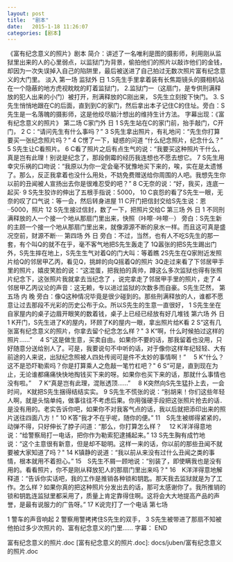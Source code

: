 ```yaml
---
layout: post
title:  "剧本"
date:   2015-1-18 11:26:07
categories: [剧本]
---
```


《富有纪念意义的照片》剧本
简介：讲述了一名唯利是图的摄影师，利用刚从监狱里出来的人的心里弱点，以监狱门为背景，偷拍他们的照片以敲诈他们的金钱，却因为一次失误掉入自己的陷阱里，最后被送进了自己拍过无数次照片富有纪念意义的大门里。
淡入
第一场
监狱外 日
1.S先生手里拿着装有长焦距镜头的摄相机站在一个隐蔽的地方虎视眈眈的盯着监狱门，
2.监狱门一（这扇门，是专供刑满释放的犯人出来的小门）被打开，刑满释放的C刚出来， S先生立刻按下快门。
3.  S先生悄悄地跟在C的后面，直到到C的家门，然后拿出本子记住C的住址。旁白：S先生是一名落魄的摄影师，这是他绞尽脑汁想出的维持生计方法。
字幕出现：《富有纪念意义的照片》
第二场
C家门外 日
1  S先生站在C的家门前，抬手敲门，C开门，
2  C：“请问先生有什么事吗？”
3  S先生拿出照片，有礼地问：“先生你打算要买一张纪念照片吗？”
4  C愣了一下，疑惑的问道 “什么纪念照片，纪念什么？”
5  S先生让C看照片。
6  C看了照片之后有点生气的说：“我要买这种照片干什么，真是岂有此理！别说是纪念了，那段倒霉的经历我连想也不愿去想它。
7  S先生用幸灾乐祸的口吻说：“我原以为你一定会毫不犹豫地买下来的，唉，实在是太遗憾了。那么，反正我拿着也没什么用处，不妨免费赠送给你周围的人吧。我想先生你以前的丑闻被人宣扬出去你是很难忍受的吧？”
8  C无奈的说：“好，我买，连底一起买·
9  S先生狡诈的伸出了五根手指说：5000，
10  C哀怨的看了S先生一眼，无奈的叹了口气说：等一会，然后转身进屋
11  C开门把信封交给S先生说：恩··5000，照片
12   S先生接过信封，数了一下，把照片交给C
第三场
外 日
1 不同刑满释放的人一个接一个地从那扇门里出来，快照（咔嚓··咔嚓···）
旁白：S先生新的主顾一个接一个地从那扇门里出来，就像源源不断的泉水一样。而且这可真是盛况空前，财源不断····
第四场
外 日
旁白：不过，当然，也有人不吃S先生的那一套，有个叫Q的就不在乎，毫不客气地把S先生轰走了
1Q嚣张的把S先生踢出门外，S先生摔在地上，S先生生气对着Q的门大叫：等着瞧
2S先生在Q家附近发照片给Q的邻居甲乙丙，看见Q，挑衅的向Q摇着Q的照片
3Q走过来看了下邻居甲手里的照片，嬉皮笑脸的说：“这混蛋，把我拍的真帅，蹲这么多次监狱也得有张照片纪念下，这张照片我就拿去当纪念了 ，说完拿走了邻居甲手里的照片，走了
4邻居甲乙丙议论的声音：这无赖，专以进过监狱的次数多而自豪。S先生茫然，
第五场
内 晚 
旁白：像Q这种情况毕竟是很少碰到的。那些刑满释放的人，谁都不愿意让过去那段不光彩的历史公布于众。所以S先生的生意一直很好，
1  S先生坐在自家屋内的桌子边眉开眼笑的数着钱，桌子上已经已经放有好几堆钱
第六场
外 日
1  K开门，S先生进了K的屋内，环顾了K的屋内一眼，拿出照片给K看
2  S“这有几张富有纪念意义的照片，你拿去留个纪念怎么样？" 
3  K“啊，什么时候拍过这样的照片……”　
4  S“这是做生意，买卖自由。如果你不要的话，那我留着也没用，只好随意分送给别人了。可是，我要说句不中听的话，对于像你这样年纪轻轻、大有前途的人来说，出狱纪念照被人四处传阅可是件不太妙的事情啊！”　
5  K“什么？这不是恐吓勒索吗？你是打算乘人之危敲一笔竹杠吧？" 
6  S“可是，直到现在为止，无论谁都痛痛快快地掏钱买下来的呀。如果你也买下来的话，那就什么事情也没有啦。”　
7   K“真是岂有此理，混账透顶……”　
8   K突然向S先生猛扑上去，一会时间， K就把S先生捆得结结实实。
9  S先生不慌张的说：“别胡来！你们这些年轻人啊，就是头恼单纯，做事往往不考虑后果。你用强硬手段把这张照片抢去的话．是没有用的。老实告诉你吧，如果你不对我客气点的话，我以后就把添印出来的照片送往四面八方！”
10  K答“我才不在乎呢，随你的便。”
11　S先生被绑得紧紧的，动弹不得，只好伸长了脖子问道：“那么，你打算怎么样？　
12  K洋洋得意地说：“给警察局打一电话，把你作为勒索犯逮捕起来。”
13  S先生胸有成竹地说：“这个主意很有新意，但是却不聪明。这样一来的话，你以前的那些丑闻不就要被大家知道了吗？"
14  K镇静的说道：“我以前从来没有过什么丑闻之类的事情，根本就用不着担心。”
15　S先生不屑一顾地说：“别装了，即使瞒我也是没有用的。看看照片，你不是刚从释放犯人的那扇门里出来吗？"
16　K洋洋得意地解释道：“告诉你实话吧，我的工作是推销各种锁和钥匙。那天我去监狱就是为了工作。怎么样？如果你真的把这种照片分发出去的话，那可太感谢你了。我所推销的锁和钥匙连监狱里都采用了，质量上肯定靠得住啊。这将会大大地提高产品的声誉，是最有说服力的广告呀。”
17    K说完打了一个电话
第七场

1 警车的声音响起
2 警察用警拷拷住S先生的双手，
3  S先生被带进了那扇不知被他拍过多少次照片的、富有纪念意义的门里……
字幕：
END

富有纪念意义的照片.doc
[富有纪念意义的照片.doc]: docs/juben/富有纪念意义的照片.doc
